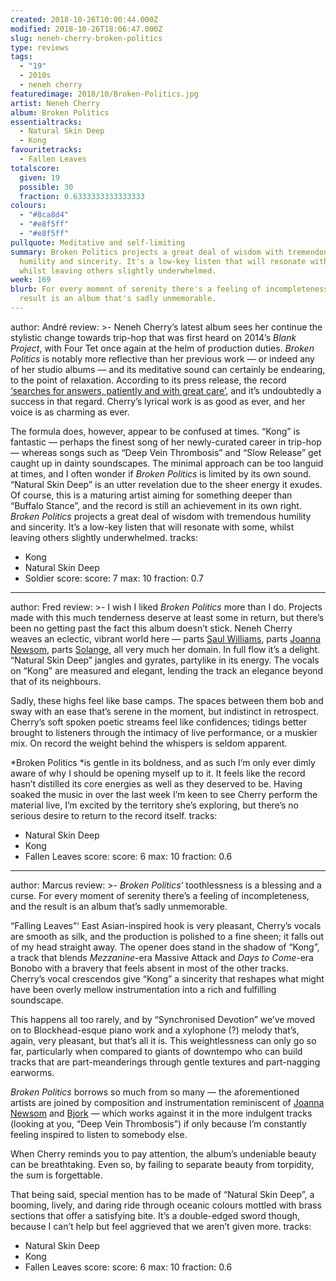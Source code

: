 ```yaml
---
created: 2018-10-26T10:00:44.000Z
modified: 2018-10-26T18:06:47.000Z
slug: neneh-cherry-broken-politics
type: reviews
tags:
  - "19"
  - 2010s
  - neneh cherry
featuredimage: 2018/10/Broken-Politics.jpg
artist: Neneh Cherry
album: Broken Politics
essentialtracks:
  - Natural Skin Deep
  - Kong
favouritetracks:
  - Fallen Leaves
totalscore:
  given: 19
  possible: 30
  fraction: 0.6333333333333333
colours:
  - "#8ca8d4"
  - "#e8f5ff"
  - "#e8f5ff"
pullquote: Meditative and self-limiting
summary: Broken Politics projects a great deal of wisdom with tremendous
  humility and sincerity. It's a low-key listen that will resonate with some,
  whilst leaving others slightly underwhelmed.
week: 169
blurb: For every moment of serenity there's a feeling of incompleteness, and the
  result is an album that's sadly unmemorable.
---
```

author: André
review: >-
  Neneh Cherry’s latest album sees her continue the stylistic change towards
  trip-hop that was first heard on 2014’s *Blank Project*, with Four Tet once
  again at the helm of production duties. *Broken Politics* is notably more
  reflective than her previous work — or indeed any of her studio albums — and
  its meditative sound can certainly be endearing, to the point of relaxation.
  According to its press release, the record [‘searches for answers, patiently
  and with great care’](<https://nenehcherry.bandcamp.com/>), and it’s
  undoubtedly a success in that regard. Cherry’s lyrical work is as good as
  ever, and her voice is as charming as ever.

  The formula does, however, appear to be confused at times. “Kong” is fantastic — perhaps the finest song of her newly-curated career in trip-hop — whereas songs such as “Deep Vein Thrombosis” and “Slow Release” get caught up in dainty soundscapes. The minimal approach can be too languid at times, and I often wonder if *Broken Politics* is limited by its own sound. “Natural Skin Deep” is an utter revelation due to the sheer energy it exudes. Of course, this is a maturing artist aiming for something deeper than “Buffalo Stance”, and the record is still an achievement in its own right. *Broken Politics* projects a great deal of wisdom with tremendous humility and sincerity. It’s a low-key listen that will resonate with some, whilst leaving others slightly underwhelmed.
tracks:
  - Kong
  - ­­Natural Skin Deep
  - ­­Soldier
score:
  score: 7
  max: 10
  fraction: 0.7
---
author: Fred
review: >-
  I wish I liked *Broken Politics* more than I do. Projects made with this much
  tenderness deserve at least some in return, but there’s been no getting past
  the fact this album doesn’t stick. Neneh Cherry weaves an eclectic, vibrant
  world here — parts [Saul
  Williams](<reviews/saul-williams-martyr-loser-king/>),
  parts [Joanna Newsom](<reviews/joanna-newsom-divers/>),
  parts [Solange](<reviews/solange-a-seat-at-the-table/>),
  all very much her domain. In full flow it’s a delight. “Natural Skin Deep”
  jangles and gyrates, partylike in its energy. The vocals on “Kong” are
  measured and elegant, lending the track an elegance beyond that of its
  neighbours.

  Sadly, these highs feel like base camps. The spaces between them bob and sway with an ease that’s serene in the moment, but indistinct in retrospect. Cherry’s soft spoken poetic streams feel like confidences; tidings better brought to listeners through the intimacy of live performance, or a muskier mix. On record the weight behind the whispers is seldom apparent.

  *Broken Politics *is gentle in its boldness, and as such I’m only ever dimly aware of why I should be opening myself up to it. It feels like the record hasn’t distilled its core energies as well as they deserved to be. Having soaked the music in over the last week I’m keen to see Cherry perform the material live, I’m excited by the territory she’s exploring, but there’s no serious desire to return to the record itself.
tracks:
  - Natural Skin Deep
  - ­­Kong
  - ­­Fallen Leaves
score:
  score: 6
  max: 10
  fraction: 0.6
---
author: Marcus
review: >-
  *Broken Politics*‘ toothlessness is a blessing and a curse. For every moment
  of serenity there’s a feeling of incompleteness, and the result is an album
  that’s sadly unmemorable.

  “Falling Leaves”‘ East Asian-inspired hook is very pleasant, Cherry’s vocals are smooth as silk, and the production is polished to a fine sheen; it falls out of my head straight away. The opener does stand in the shadow of “Kong”, a track that blends *Mezzanine*\-era Massive Attack and *Days to Come*\-era Bonobo with a bravery that feels absent in most of the other tracks. Cherry’s vocal crescendos give “Kong” a sincerity that reshapes what might have been overly mellow instrumentation into a rich and fulfilling soundscape.

  This happens all too rarely, and by “Synchronised Devotion” we’ve moved on to Blockhead-esque piano work and a xylophone (?) melody that’s, again, very pleasant, but that’s all it is. This weightlessness can only go so far, particularly when compared to giants of downtempo who can build tracks that are part-meanderings through gentle textures and part-nagging earworms.

  *Broken Politics* borrows so much from so many — the aforementioned artists are joined by composition and instrumentation reminiscent of [Joanna Newsom](<reviews/joanna-newsom-divers/>) and [Bjork](<reviews/bjork-debut/>) — which works against it in the more indulgent tracks (looking at you, “Deep Vein Thrombosis”) if only because I’m constantly feeling inspired to listen to somebody else.

  When Cherry reminds you to pay attention, the album’s undeniable beauty can be breathtaking. Even so, by failing to separate beauty from torpidity, the sum is forgettable.

  That being said, special mention has to be made of “Natural Skin Deep”, a booming, lively, and daring ride through oceanic colours mottled with brass sections that offer a satisfying bite. It’s a double-edged sword though, because I can’t help but feel aggrieved that we aren’t given more.
tracks:
  - Natural Skin Deep
  - ­­Kong
  - ­­Fallen Leaves
score:
  score: 6
  max: 10
  fraction: 0.6
